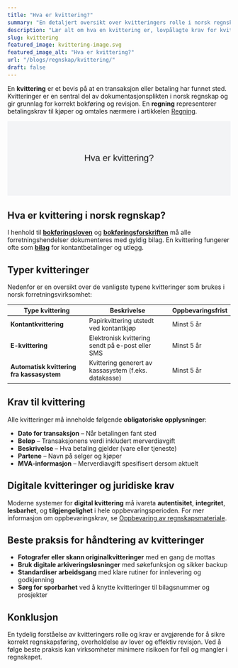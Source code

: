 ```yaml
---
title: "Hva er kvittering?"
summary: "En detaljert oversikt over kvitteringers rolle i norsk regnskap, inkludert typer kvitteringer, lovpålagte krav, og beste praksis for håndtering og oppbevaring."
description: "Lær alt om hva en kvittering er, lovpålagte krav for kvitteringer i Norge, og hvordan kvitteringer brukes i regnskapet."
slug: kvittering
featured_image: kvittering-image.svg
featured_image_alt: "Hva er kvittering?"
url: "/blogs/regnskap/kvittering/"
draft: false
---
```


En **kvittering** er et bevis på at en transaksjon eller betaling har funnet sted. Kvitteringer er en sentral del av dokumentasjonsplikten i norsk regnskap og gir grunnlag for korrekt bokføring og revisjon. En **regning** representerer betalingskrav til kjøper og omtales nærmere i artikkelen [Regning](/blogs/regnskap/regning "Regning i Norsk Regnskap - Guide til Regning, Regnskapskrav og Forskjell fra Faktura").

![Hva er kvittering?](kvittering-image.svg)

## Hva er kvittering i norsk regnskap?

I henhold til **[bokføringsloven](/blogs/regnskap/hva-er-bokforingsloven "Hva er Bokføringsloven? Krav, Regler og Praktisk Veiledning")** og **[bokføringsforskriften](/blogs/regnskap/hva-er-bokforingsforskriften "Hva er Bokføringsforskriften? Komplett Guide til Norske Bokføringskrav og Regler")** må alle forretningshendelser dokumenteres med gyldig bilag. En kvittering fungerer ofte som **[bilag](/blogs/regnskap/hva-er-bilag "Hva er Bilag? Komplett Guide til Regnskapsbilag")** for kontantbetalinger og utlegg.

## Typer kvitteringer

Nedenfor er en oversikt over de vanligste typene kvitteringer som brukes i norsk forretningsvirksomhet:

| **Type kvittering**                       | **Beskrivelse**                                         | **Oppbevaringsfrist** |
|---------------------------------------------|---------------------------------------------------------|-----------------------|
| **Kontantkvittering**                       | Papirkvittering utstedt ved kontantkjøp                 | Minst 5 år            |
| **E-kvittering**                             | Elektronisk kvittering sendt på e-post eller SMS        | Minst 5 år            |
| **Automatisk kvittering fra kassasystem**   | Kvittering generert av kassasystem (f.eks. datakasse)   | Minst 5 år            |

## Krav til kvittering

Alle kvitteringer må inneholde følgende **obligatoriske opplysninger**:

* **Dato for transaksjon** – Når betalingen fant sted
* **Beløp** – Transaksjonens verdi inkludert merverdiavgift
* **Beskrivelse** – Hva betaling gjelder (vare eller tjeneste)
* **Partene** – Navn på selger og kjøper
* **MVA-informasjon** – Merverdiavgift spesifisert dersom aktuelt

## Digitale kvitteringer og juridiske krav

Moderne systemer for **digital kvittering** må ivareta **autentisitet**, **integritet**, **lesbarhet**, og **tilgjengelighet** i hele oppbevaringsperioden. For mer informasjon om oppbevaringskrav, se [Oppbevaring av regnskapsmateriale](/blogs/regnskap/oppbevaring-av-regnskapsmateriale "Oppbevaring av Regnskapsmateriale - Krav og frister").

## Beste praksis for håndtering av kvitteringer

* **Fotografer eller skann originalkvitteringer** med en gang de mottas
* **Bruk digitale arkiveringsløsninger** med søkefunksjon og sikker backup
* **Standardiser arbeidsgang** med klare rutiner for innlevering og godkjenning
* **Sørg for sporbarhet** ved å knytte kvitteringer til bilagsnummer og prosjekter

## Konklusjon

En tydelig forståelse av kvitteringers rolle og krav er avgjørende for å sikre korrekt regnskapsføring, overholdelse av lover og effektiv revisjon. Ved å følge beste praksis kan virksomheter minimere risikoen for feil og mangler i regnskapet.
